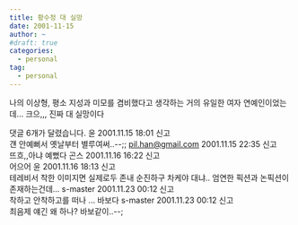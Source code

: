 ```yaml
---
title: 황수정 대 실망
date: 2001-11-15
author: ~
#draft: true
categories:
  - personal
tag:
  - personal
---
```




나의 이상형,
평소 지성과 미모를 겸비했다고 생각하는
거의 유일한 여자 연예인이었는데...
크으,,,
진짜 대 실망이다


 댓글  6개가 달렸습니다.
 윤 2001.11.15 18:01 신고   
걘 안예뻐서 옛날부터 별루여써..--;;
 pil.han@gmail.com 2001.11.15 22:35 신고   
뜨흐,,아냐 예뻤다
 곤스 2001.11.16 16:22 신고   
어으어
 윤 2001.11.16 18:13 신고   
테레비서 착한 이미지면 실제로두 존내 순진하구 차케야 대냐.. 엄연한 픽션과 논픽션이 존재하는건데...
 s-master 2001.11.23 00:12 신고   
착하고 안착하고를 떠나 ... 바보다
 s-master 2001.11.23 00:12 신고   
최음제 얘긴 왜 하나? 바보같이..--;




